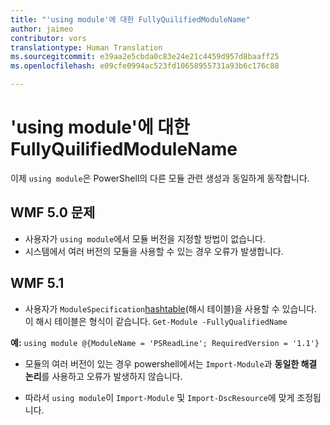 ```yaml
---
title: "'using module'에 대한 FullyQuilifiedModuleName"
author: jaimeo
contributor: vors
translationtype: Human Translation
ms.sourcegitcommit: e39aa2e5cbda0c83e24e21c4459d957d8baaff25
ms.openlocfilehash: e09cfe0994ac523fd10658955731a93b6c176c88

---
```


'using module'에 대한 FullyQuilifiedModuleName
=========================

이제 `using module`은 PowerShell의 다른 모듈 관련 생성과 동일하게 동작합니다.

WMF 5.0 문제
----------

* 사용자가 `using module`에서 모듈 버전을 지정할 방법이 없습니다.
* 시스템에서 여러 버전의 모듈을 사용할 수 있는 경우 오류가 발생합니다.

WMF 5.1
----------

* 사용자가 `ModuleSpecification`[hashtable](https://msdn.microsoft.com/en-us/library/jj136290(v=vs.85).aspx)(해시 테이블)을 사용할 수 있습니다. 이 해시 테이블은 형식이 같습니다. `Get-Module -FullyQualifiedName`

**예:** `using module @{ModuleName = 'PSReadLine'; RequiredVersion = '1.1'}`

* 모듈의 여러 버전이 있는 경우 powershell에서는 `Import-Module`과 **동일한 해결 논리**를 사용하고 오류가 발생하지 않습니다.

* 따라서 `using module`이 `Import-Module` 및 `Import-DscResource`에 맞게 조정됩니다.



<!--HONumber=Aug16_HO3-->


